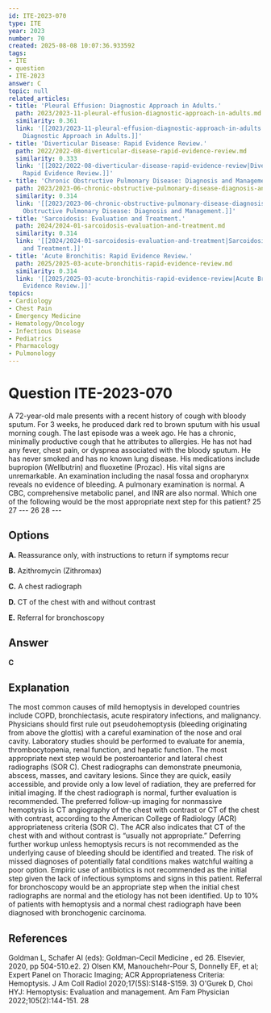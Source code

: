 ```yaml
---
id: ITE-2023-070
type: ITE
year: 2023
number: 70
created: 2025-08-08 10:07:36.933592
tags:
- ITE
- question
- ITE-2023
answer: C
topic: null
related_articles:
- title: 'Pleural Effusion: Diagnostic Approach in Adults.'
  path: 2023/2023-11-pleural-effusion-diagnostic-approach-in-adults.md
  similarity: 0.361
  link: '[[2023/2023-11-pleural-effusion-diagnostic-approach-in-adults|Pleural Effusion:
    Diagnostic Approach in Adults.]]'
- title: 'Diverticular Disease: Rapid Evidence Review.'
  path: 2022/2022-08-diverticular-disease-rapid-evidence-review.md
  similarity: 0.333
  link: '[[2022/2022-08-diverticular-disease-rapid-evidence-review|Diverticular Disease:
    Rapid Evidence Review.]]'
- title: 'Chronic Obstructive Pulmonary Disease: Diagnosis and Management.'
  path: 2023/2023-06-chronic-obstructive-pulmonary-disease-diagnosis-and-manageme.md
  similarity: 0.314
  link: '[[2023/2023-06-chronic-obstructive-pulmonary-disease-diagnosis-and-manageme|Chronic
    Obstructive Pulmonary Disease: Diagnosis and Management.]]'
- title: 'Sarcoidosis: Evaluation and Treatment.'
  path: 2024/2024-01-sarcoidosis-evaluation-and-treatment.md
  similarity: 0.314
  link: '[[2024/2024-01-sarcoidosis-evaluation-and-treatment|Sarcoidosis: Evaluation
    and Treatment.]]'
- title: 'Acute Bronchitis: Rapid Evidence Review.'
  path: 2025/2025-03-acute-bronchitis-rapid-evidence-review.md
  similarity: 0.314
  link: '[[2025/2025-03-acute-bronchitis-rapid-evidence-review|Acute Bronchitis: Rapid
    Evidence Review.]]'
topics:
- Cardiology
- Chest Pain
- Emergency Medicine
- Hematology/Oncology
- Infectious Disease
- Pediatrics
- Pharmacology
- Pulmonology
---
```


# Question ITE-2023-070

A 72-year-old male presents with a recent history of cough with bloody sputum. For 3 weeks, he produced dark red to brown sputum with his usual morning cough. The last episode was a week ago. He has a chronic, minimally productive cough that he attributes to allergies. He has not had any fever, chest pain, or dyspnea associated with the bloody sputum. He has never smoked and has no known lung disease. His medications include bupropion (Wellbutrin) and fluoxetine (Prozac). His vital signs are unremarkable. An examination including the nasal fossa and oropharynx reveals no evidence of bleeding. A pulmonary examination is normal. A CBC, comprehensive metabolic panel, and INR are also normal. Which one of the following would be the most appropriate next step for this patient? 25 27 --- 26 28 ---

## Options

**A.** Reassurance only, with instructions to return if symptoms recur

**B.** Azithromycin (Zithromax)

**C.** A chest radiograph

**D.** CT of the chest with and without contrast

**E.** Referral for bronchoscopy

## Answer

**C**

## Explanation

The most common causes of mild hemoptysis in developed countries include COPD, bronchiectasis, acute respiratory infections, and malignancy. Physicians should first rule out pseudohemoptysis (bleeding originating from above the glottis) with a careful examination of the nose and oral cavity. Laboratory studies should be performed to evaluate for anemia, thrombocytopenia, renal function, and hepatic function. The most appropriate next step would be posteroanterior and lateral chest radiographs (SOR C). Chest radiographs can demonstrate pneumonia, abscess, masses, and cavitary lesions. Since they are quick, easily accessible, and provide only a low level of radiation, they are preferred for initial imaging. If the chest radiograph is normal, further evaluation is recommended. The preferred follow-up imaging for nonmassive hemoptysis is CT angiography of the chest with contrast or CT of the chest with contrast, according to the American College of Radiology (ACR) appropriateness criteria (SOR C). The ACR also indicates that CT of the chest with and without contrast is “usually not appropriate.” Deferring further workup unless hemoptysis recurs is not recommended as the underlying cause of bleeding should be identified and treated. The risk of missed diagnoses of potentially fatal conditions makes watchful waiting a poor option. Empiric use of antibiotics is not recommended as the initial step given the lack of infectious symptoms and signs in this patient. Referral for bronchoscopy would be an appropriate step when the initial chest radiographs are normal and the etiology has not been identified. Up to 10% of patients with hemoptysis and a normal chest radiograph have been diagnosed with bronchogenic carcinoma.

## References

Goldman L, Schafer AI (eds): Goldman-Cecil Medicine , ed 26. Elsevier, 2020, pp 504-510.e2. 2) Olsen KM, Manouchehr-Pour S, Donnelly EF, et al; Expert Panel on Thoracic Imaging; ACR Appropriateness Criteria: Hemoptysis. J Am Coll Radiol 2020;17(5S):S148-S159. 3) O'Gurek D, Choi HYJ: Hemoptysis: Evaluation and management. Am Fam Physician 2022;105(2):144-151. 28
